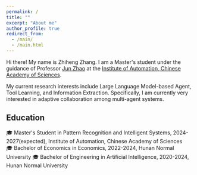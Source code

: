 ```yaml
---
permalink: /
title: ""
excerpt: "About me"
author_profile: true
redirect_from: 
  - /main/
  - /main.html
---
```


Hi there! My name is Zhiheng Zhang. I am a Master's student under the guidance of Professor [Jun Zhao](https://scholar.google.com.hk/citations?hl=zh-CN&user=HljRttwAAAAJ) at the [Institute of Automation, Chinese Academy of Sciences](http://ia.cas.cn/). 

My current research interests include Large Language Model-based Agent, Tool Learning, and Information Extraction. Specifically, I am currently very interested in adaptive collaboration among multi-agent systems.

## Education 
:mortar_board: Master's Student in Pattern Recognition and Intelligent Systems, 2024-2027(expected), <span class="grey"> Institute of Automation, Chinese Academy of Sciences</span> \
:mortar_board: Bachelor of Economics in Economics, 2022-2024, <span class="grey">Hunan Normal University</span>
:mortar_board: Bachelor of Engineering in Artificial Intelligence, 2020-2024, <span class="grey">Hunan Normal University</span>




<!-- ## Contact
### Email
[firstname].[lastname]16 [at] imperial.ac.uk

### Address
Office 617 \
Huxley Building \
180 Queen's Gate, South Kensington \
London SW7 2AZ \
UK -->
